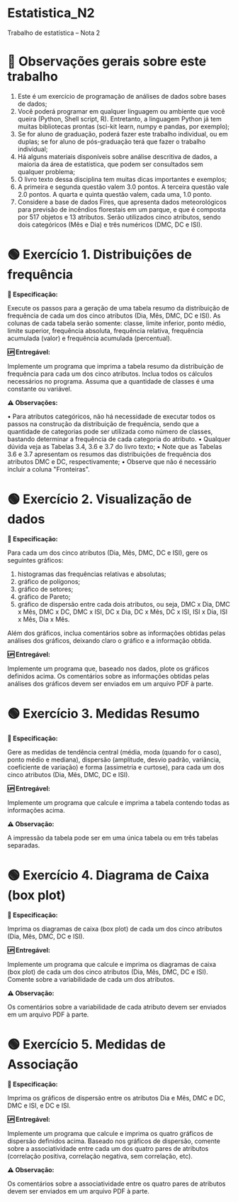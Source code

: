 # Estatistica_N2

Trabalho de estatística – Nota 2

# 🧐 Observações gerais sobre este trabalho

1. Este é um exercício de programação de análises de dados sobre bases de dados;
2. Você poderá programar em qualquer linguagem ou ambiente que você queira (Python, Shell script, R). Entretanto, a linguagem Python já tem muitas bibliotecas prontas (sci-kit learn, numpy e pandas, por exemplo); 
3. Se for aluno de graduação, poderá fazer este trabalho individual, ou em duplas; se for aluno de pós-graduação terá que fazer o trabalho individual; 
4. Há alguns materiais disponíveis sobre análise descritiva de dados, a maioria da área de estatística, que podem ser consultados sem qualquer problema; 
5. O livro texto dessa disciplina tem muitas dicas importantes e exemplos; 
6. A primeira e segunda questão valem 3.0 pontos. A terceira questão vale 2.0 pontos. A quarta e quinta questão valem, cada uma, 1.0 ponto. 
7. Considere a base de dados Fires, que apresenta dados meteorológicos para previsão de incêndios florestais em um parque, e que é composta por 517 objetos e 13 atributos. Serão utilizados cinco atributos, sendo dois categóricos (Mês e Dia) e três numéricos (DMC, DC e ISI). 

# **🟢 Exercício 1. Distribuições de frequência** 

**🔎 Especificação:** 

Execute os passos para a geração de uma tabela resumo da distribuição de frequência de cada um dos cinco atributos (Dia, Mês, DMC, DC e ISI).
As colunas de cada tabela serão somente: classe, limite inferior, ponto médio, limite superior, frequência absoluta, frequência relativa, frequência acumulada (valor) e 
frequência acumulada (percentual). 

**🆙 Entregável:**

Implemente um programa que imprima a tabela resumo da distribuição de frequência para cada um dos cinco atributos. Inclua todos os cálculos necessários no 
programa. Assuma que a quantidade de classes é uma constante ou variável. 

**⚠️ Observações:** 

• Para atributos categóricos, não há necessidade de executar todos os passos na construção da distribuição de frequência, sendo que a quantidade de categorias pode ser utilizada como número de classes, bastando determinar a frequência de cada categoria do atributo. 
• Qualquer dúvida veja as Tabelas 3.4, 3.6 e 3.7 do livro texto; 
• Note que as Tabelas 3.6 e 3.7 apresentam os resumos das distribuições de frequência dos atributos DMC e DC, respectivamente; 
• Observe que não é necessário incluir a coluna "Fronteiras". 

# **🟢 Exercício 2. Visualização de dados** 

**🔎 Especificação:** 

Para cada um dos cinco atributos (Dia, Mês, DMC, DC e ISI), gere os seguintes gráficos: 

1. histogramas das frequências relativas e absolutas; 
2. gráfico de polígonos;
3. gráfico de setores;
4. gráfico de Pareto;
5. gráfico de dispersão entre cada dois atributos, ou seja, DMC x Dia, DMC x Mês, DMC x DC, DMC x ISI, DC x Dia, DC x Mês, DC x ISI, ISI x Dia, ISI x Mês, Dia x Mês. 

Além dos gráficos, inclua comentários sobre as informações obtidas pelas análises dos gráficos, deixando claro o gráfico e a informação obtida. 

**🆙 Entregável:**

Implemente um programa que, baseado nos dados, plote os gráficos definidos acima. Os comentários sobre as informações obtidas pelas análises dos gráficos devem ser enviados em um arquivo PDF à parte. 

# **🟢 Exercício 3. Medidas Resumo** 

**🔎 Especificação:** 

Gere as medidas de tendência central (média, moda (quando for o caso), ponto médio e mediana), dispersão (amplitude, desvio padrão, variância, coeficiente de 
variação) e forma (assimetria e curtose), para cada um dos cinco atributos (Dia, Mês, DMC, DC e ISI). 

**🆙 Entregável:**

Implemente um programa que calcule e imprima a tabela contendo todas as informações acima. 

**⚠️ Observação:** 

A impressão da tabela pode ser em uma única tabela ou em três tabelas separadas. 

# **🟢 Exercício 4. Diagrama de Caixa (box plot)** 

**🔎 Especificação:** 

Imprima os diagramas de caixa (box plot) de cada um dos cinco atributos (Dia, Mês, DMC, DC e ISI). 

**🆙 Entregável:**

Implemente um programa que calcule e imprima os diagramas de caixa (box plot) de cada um dos cinco atributos (Dia, Mês, DMC, DC e ISI). Comente sobre a variabilidade de cada um dos atributos. 

**⚠️ Observação:** 

Os comentários sobre a variabilidade de cada atributo devem ser enviados em um arquivo PDF à parte. 

# **🟢 Exercício 5. Medidas de Associação** 

**🔎 Especificação:** 

Imprima os gráficos de dispersão entre os atributos Dia e Mês, DMC e DC, DMC e ISI, e DC e ISI. 

**🆙 Entregável:**

Implemente um programa que calcule e imprima os quatro gráficos de dispersão definidos acima. Baseado nos gráficos de dispersão, comente sobre a 
associatividade entre cada um dos quatro pares de atributos (correlação positiva, correlação negativa, sem correlação, etc). 

**⚠️ Observação:** 

Os comentários sobre a associatividade entre os quatro pares de atributos devem ser enviados em um arquivo PDF à parte. 
